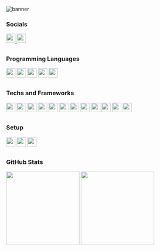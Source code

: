 ![banner](https://github.com/williamMDsilva/williamMDsilva/assets/15850924/7ee248d6-1afc-41c8-ac3f-8cd4aa75cf43)

### Socials


<a href="https://www.linkedin.com/in/william-moreira-da-silva-4215a1105/">
  <img height="25px" src="https://img.shields.io/badge/LinkedIn-0077B5?style=for-the-badge&logo=linkedin&logoColor=272727&labelColor=FFC219&color=002B64&textColor=F0F6F6">
</a>
<a href="https://dev.to/williammdsilva/">
  <img height="25px" src="https://img.shields.io/badge/dev.to-0A0A0A?style=for-the-badge&logo=devdotto&logoColor=272727&labelColor=FFC219&color=002B64&textColor=F0F6F6">
</a>

##

### Programming Languages
<div>
  <img height="25px" src="https://img.shields.io/badge/HTML5-E34F26?style=for-the-badge&logo=html5&logoColor=272727&labelColor=FFC219&color=002B64&textColor=F0F6F6">
  <img height="25px" src="https://img.shields.io/badge/CSS3-1572B6?style=for-the-badge&logo=css3&logoColor=272727&labelColor=FFC219&color=002B64&textColor=F0F6F6">
  <img height="25px" src="https://img.shields.io/badge/Elixir-4B275F?style=for-the-badge&logo=elixir&logoColor=272727&labelColor=FFC219&color=002B64&textColor=F0F6F6">
  <img height="25px" src="https://img.shields.io/badge/JavaScript-323330?style=for-the-badge&logo=javascript&logoColor=272727&labelColor=FFC219&color=002B64&textColor=F0F6F6">
  <img height="25px" src="https://img.shields.io/badge/shell_script-%23121011.svg?style=for-the-badge&logo=gnu-bash&logoColor=272727&labelColor=FFC219&color=002B64&textColor=F0F6F6">
</div>

##

### Techs and Frameworks
<div>  
  <img height="25px" src="https://img.shields.io/badge/React-20232A?style=for-the-badge&logo=react&logoColor=272727&labelColor=FFC219&color=002B64&textColor=F0F6F6">
  <img height="25px" src="https://img.shields.io/badge/React_Native-20232A?style=for-the-badge&logo=react&logoColor=272727&labelColor=FFC219&color=002B64&textColor=F0F6F6">
  <img height="25px" src="https://img.shields.io/badge/PostgreSQL-316192?style=for-the-badge&logo=postgresql&logoColor=272727&labelColor=FFC219&color=002B64&textColor=F0F6F6">
  <img height="25px" src="https://img.shields.io/badge/MongoDB-4EA94B?style=for-the-badge&logo=mongodb&logoColor=272727&labelColor=FFC219&color=002B64&textColor=F0F6F6">
  <img height="25px" src="https://img.shields.io/badge/SQLite-07405E?style=for-the-badge&logo=sqlite&logoColor=272727&labelColor=FFC219&color=002B64&textColor=F0F6F6">
  <img height="25px" src="https://img.shields.io/badge/Node.js-43853D?style=for-the-badge&logo=node.js&logoColor=272727&labelColor=FFC219&color=002B64&textColor=F0F6F6">
  <img height="25px" src="https://img.shields.io/badge/Heroku-430098?style=for-the-badge&logo=heroku&logoColor=272727&labelColor=FFC219&color=002B64&textColor=F0F6F6">
  <img height="25px" src="https://img.shields.io/badge/Google_Cloud-4285F4?style=for-the-badge&logo=google-cloud&logoColor=272727&labelColor=FFC219&color=002B64&textColor=F0F6F6">
  <img height="25px" src="https://img.shields.io/badge/Amazon_AWS-FF9900?style=for-the-badge&logo=amazonaws&logoColor=272727&labelColor=FFC219&color=002B64&textColor=F0F6F6">
  <img height="25px" src="https://img.shields.io/badge/Flutter-02569B?style=for-the-badge&logo=flutter&logoColor=272727&labelColor=FFC219&color=002B64&textColor=F0F6F6">
  <img height="25px" src="https://img.shields.io/badge/docker-%230db7ed.svg?style=for-the-badge&logo=docker&logoColor=272727&labelColor=FFC219&color=002B64&textColor=F0F6F6">
  <img height="25px" src="https://img.shields.io/badge/kubernetes-%23326ce5.svg?style=for-the-badge&logo=kubernetes&logoColor=272727&labelColor=FFC219&color=002B64&textColor=F0F6F6">
</div>

##

### Setup
<div>
    <img height="25px" src="https://img.shields.io/badge/mac%20os-000000?style=for-the-badge&logo=apple&logoColor=272727&labelColor=FFC219&color=002B64&textColor=F0F6F6">
    <img height="25px" src= "https://img.shields.io/badge/Visual_Studio-5C2D91?style=for-the-badge&logo=visual%20studio&logoColor=272727&labelColor=FFC219&color=002B64&textColor=F0F6F6">
    <img height="25px" src= "https://img.shields.io/badge/Hyper-000000?style=for-the-badge&logo=hyper&logoColor=272727&labelColor=FFC219&color=002B64">
</div>

##

### GitHub Stats
<div>
<!--    -->
  <img height=200 align="center" src="https://github-readme-stats.vercel.app/api?username=williamMDsilva&show_icons=true&count_private=true&include_all_commits=true&theme=transparent&bg_color=002B64&title_color=F0F6F6&icon_color=FFC219&text_color=FFC219" />
<!--   <img height=200 align="center" src="https://my-onw-stats.vercel.app/api?username=williamMDsilva&show_icons=true&count_private=true&include_all_commits=true&theme=transparent&bg_color=002B64&title_color=F0F6F6&icon_color=FFC219&text_color=FFC219" /> -->
  <img height=200 align="center" src="https://github-readme-stats.vercel.app/api/top-langs?username=williamMDsilva&show_icons=true&count_private=true&include_all_commits=true&theme=transparent&layout=compact&langs_count=8&bg_color=002B64&title_color=F0F6F6&icon_color=FFC219&text_color=FFC219" />
<!--     <img height=200 align="center" src="https://my-onw-stats.vercel.app/api/top-langs?username=williamMDsilva&show_icons=true&count_private=true&include_all_commits=true&theme=transparent&layout=compact&langs_count=8&bg_color=002B64&title_color=F0F6F6&icon_color=FFC219&text_color=FFC219" /> -->
</div>
